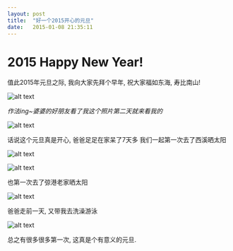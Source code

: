 ```yaml
---
layout: post
title:  "好一个2015开心的元旦"
date:   2015-01-08 21:35:11
---
```

2015 Happy New Year!
=======
值此2015年元旦之际, 我向大家先拜个早年, 祝大家福如东海, 寿比南山!

![alt text][1]

*作法ing~婆婆的好朋友看了我这个照片第二天就来看我的*

![alt text][2]

话说这个元旦真是开心, 爸爸足足在家呆了7天多
我们一起第一次去了西溪晒太阳

![alt text][3]

![alt text][4]

也第一次去了弶港老家晒太阳

![alt text][5]

爸爸走前一天, 又带我去洗澡游泳

![alt text][6]

总之有很多很多第一次, 这真是个有意义的元旦.


  [1]: https://6d6f-moxigan-1259722256.tcb.qcloud.la/xy/90c6ce0c.jpg
  [2]: https://6d6f-moxigan-1259722256.tcb.qcloud.la/xy/57292e66.jpg
  [3]: https://6d6f-moxigan-1259722256.tcb.qcloud.la/xy/aeef7586.jpg
  [4]: https://6d6f-moxigan-1259722256.tcb.qcloud.la/xy/0c67e6de.jpg
  [5]: https://6d6f-moxigan-1259722256.tcb.qcloud.la/xy/ec478da6.jpg
  [6]: https://6d6f-moxigan-1259722256.tcb.qcloud.la/xy/59aff52c.jpg

